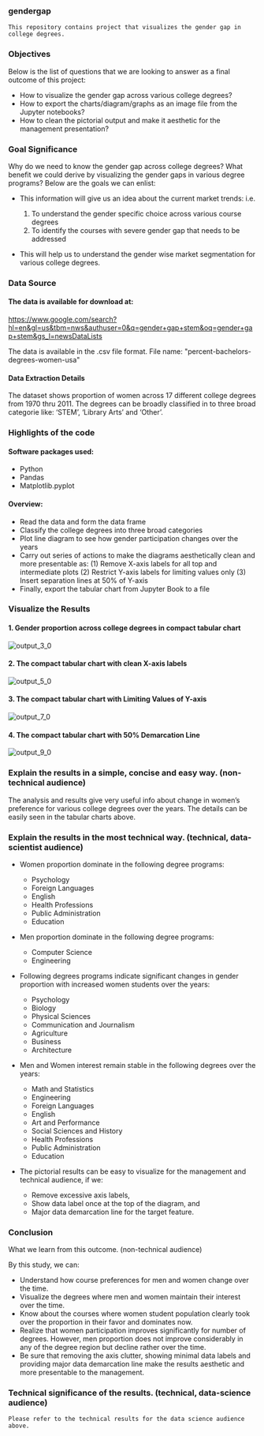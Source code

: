 ### gendergap

    This repository contains project that visualizes the gender gap in college degrees.

### Objectives ###

Below is the list of questions that we are looking to answer as a final outcome of this project:
    
* How to visualize the gender gap across various college degrees?       
* How to export the charts/diagram/graphs as an image file from the Jupyter notebooks?
* How to clean the pictorial output and make it aesthetic for the management presentation?

### Goal Significance ### 

Why do we need to know the gender gap across college degrees? What benefit we could derive by visualizing the gender gaps in 
various degree programs? Below are the goals we can enlist: 

* This information will give us an idea about the current market trends: i.e. 
   
    1. To understand the gender specific choice across various course degrees
    2. To identify the courses with severe gender gap that needs to be addressed
    
* This will help us to understand the gender wise market segmentation for various college degrees. 

### Data Source ###

#### The data is available for download at:

https://www.google.com/search?hl=en&gl=us&tbm=nws&authuser=0&q=gender+gap+stem&oq=gender+gap+stem&gs_l=newsDataLists

The data is available in the .csv file format. File name: "percent-bachelors-degrees-women-usa"

#### Data Extraction Details

The dataset shows proportion of women across 17 different college degrees from 1970 thru 2011. The degrees can be broadly classified in to three broad categorie like: ‘STEM’, ‘Library Arts’ and ‘Other’.

### Highlights of the code

#### Software packages used:

* Python
* Pandas
* Matplotlib.pyplot

#### Overview:

* Read the data and form the data frame
* Classify the college degrees into three broad categories
* Plot line diagram to see how gender participation changes over the years
* Carry out series of actions to make the diagrams aesthetically clean and more presentable as: (1)	Remove X-axis labels for all top and intermediate plots (2)	Restrict Y-axis labels for limiting values only (3)	Insert separation lines at 50% of Y-axis
* Finally, export the tabular chart from Jupyter Book to a file

### Visualize the Results ###

#### 1. Gender proportion across college degrees in compact tabular chart
![output_3_0](https://user-images.githubusercontent.com/33802087/40476793-8535b304-5f62-11e8-854f-0105c6c8aee0.png)

#### 2. The compact tabular chart with clean X-axis labels
![output_5_0](https://user-images.githubusercontent.com/33802087/40476892-cac1991a-5f62-11e8-80ad-aee2f23a26c5.png)

#### 3. The compact tabular chart with Limiting Values of Y-axis
![output_7_0](https://user-images.githubusercontent.com/33802087/40476904-d2595398-5f62-11e8-89df-b50b6a3ffdbd.png)

#### 4. The compact tabular chart with 50% Demarcation Line
![output_9_0](https://user-images.githubusercontent.com/33802087/40476915-d98f235e-5f62-11e8-8a2b-33056deac508.png)

### Explain the results in a simple, concise and easy way. (non-technical audience)

The analysis and results give very useful info about change in women’s preference for various college degrees over the years. The details can be easily seen in the tabular charts above.

### Explain the results in the most technical way. (technical, data-scientist audience)

* Women proportion dominate in the following degree programs: 
    * Psychology
    * Foreign Languages 
    * English 
    * Health Professions 
    * Public Administration
    * Education

* Men proportion dominate in the following degree programs: 
    * Computer Science
    * Engineering

* Following degrees programs indicate significant changes in gender proportion with increased women students over the years: 
    * Psychology
    * Biology
    * Physical Sciences
    * Communication and Journalism 
    * Agriculture
    * Business
    * Architecture

* Men and Women interest remain stable in the following degrees over the years: 
    * Math and Statistics
    * Engineering
    * Foreign Languages 
    * English 
    * Art and Performance
    * Social Sciences and History
    * Health Professions
    * Public Administration
    * Education

* The pictorial results can be easy to visualize for the management and technical audience, if we: 
    * Remove excessive axis labels, 
    * Show data label once at the top of the diagram, and 
    * Major data demarcation line for the target feature.

### Conclusion

What we learn from this outcome. (non-technical audience)

By this study, we can:

* Understand how course preferences for men and women change over the time.
* Visualize the degrees where men and women maintain their interest over the time.
* Know about the courses where women student population clearly took over the proportion in their favor and dominates now.
* Realize that women participation improves significantly for number of degrees. However, men proportion does not improve considerably in any of the degree region but decline rather over the time.
* Be sure that removing the axis clutter, showing minimal data labels and providing major data demarcation line make the results aesthetic and more presentable to the management.

### Technical significance of the results. (technical, data-science audience)

    Please refer to the technical results for the data science audience above.

